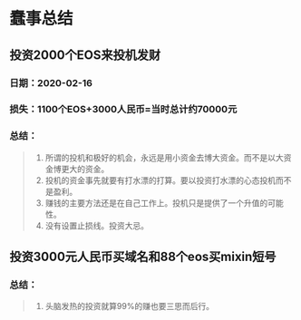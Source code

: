 # 蠢事总结

## 投资2000个EOS来投机发财

### 日期：2020-02-16

### 损失：1100个EOS+3000人民币=当时总计约70000元

### 总结：

> 1. 所谓的投机和极好的机会，永远是用小资金去博大资金。而不是以大资金博更大的资金。
> 2. 投机的资金事先就要有打水漂的打算。要以投资打水漂的心态投机而不是盈利。
> 3. 赚钱的主要方法还是在自己工作上。投机只是提供了一个升值的可能性。
> 4. 没有设置止损线。投资大忌。

## 投资3000元人民币买域名和88个eos买mixin短号

### 总结：

>1. 头脑发热的投资就算99%的赚也要三思而后行。